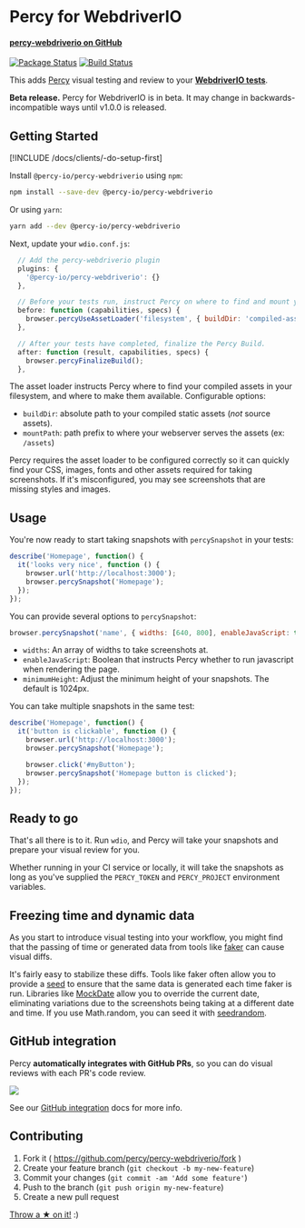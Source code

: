 # Percy for WebdriverIO
#### [percy-webdriverio on GitHub <i class="fa fa-github" aria-hidden="true"></i>](https://github.com/percy/percy-webdriverio)

[![Package Status](https://img.shields.io/npm/v/@percy-io/percy-webdriverio.svg)](https://www.npmjs.com/package/@percy-io/percy-webdriverio)
[![Build Status](https://travis-ci.org/percy/percy-webdriverio.svg?branch=master)](https://travis-ci.org/percy/percy-webdriverio)

This adds [Percy](https://percy.io) visual testing and review to your [**WebdriverIO tests**](http://webdriver.io/).  

<div class="Alert Alert--warning">
  <b>Beta release.</b> Percy for WebdriverIO is in beta. It may change in backwards-incompatible ways until v1.0.0 is released.
</div>

## Getting Started

[!INCLUDE /docs/clients/-do-setup-first]

Install `@percy-io/percy-webdriverio` using `npm`:

```sh
npm install --save-dev @percy-io/percy-webdriverio
```

Or using `yarn`:

```sh
yarn add --dev @percy-io/percy-webdriverio
```

Next, update your `wdio.conf.js`:
```js
  // Add the percy-webdriverio plugin
  plugins: {
    '@percy-io/percy-webdriverio': {}
  },

  // Before your tests run, instruct Percy on where to find and mount your assets.
  before: function (capabilities, specs) {
    browser.percyUseAssetLoader('filesystem', { buildDir: 'compiled-assets-dir', mountPath:'/assets' });
  },

  // After your tests have completed, finalize the Percy Build.
  after: function (result, capabilities, specs) {
    browser.percyFinalizeBuild();
  },
```

The asset loader instructs Percy where to find your compiled assets in your filesystem, and where
to make them available. Configurable options:

* `buildDir`: absolute path to your compiled static assets (_not_ source assets).
* `mountPath`: path prefix to where your webserver serves the assets (ex: `/assets`)

Percy requires the asset loader to be configured correctly so it can quickly find your CSS, images, fonts and other assets required for taking screenshots. If it's misconfigured, you may see screenshots that are missing styles and images.

## Usage

You're now ready to start taking snapshots with `percySnapshot` in your tests:

```js
describe('Homepage', function() {
  it('looks very nice', function () {
    browser.url('http://localhost:3000');
    browser.percySnapshot('Homepage');
  });
});
```

You can provide several options to `percySnapshot`:

```js
browser.percySnapshot('name', { widths: [640, 800], enableJavaScript: true, minimumHeight: 400 });
```
* `widths`: An array of widths to take screenshots at.
* `enableJavaScript`: Boolean that instructs Percy whether to run javascript when rendering the page.
* `minimumHeight`: Adjust the minimum height of your snapshots. The default is 1024px.

You can take multiple snapshots in the same test:

```js
describe('Homepage', function() {
  it('button is clickable', function () {
    browser.url('http://localhost:3000');
    browser.percySnapshot('Homepage');

    browser.click('#myButton');
    browser.percySnapshot('Homepage button is clicked');
  });
});
```


## Ready to go
That's all there is to it.  Run `wdio`, and Percy will take your snapshots and prepare your visual
review for you.

Whether running in your CI service or locally, it will take the snapshots as long as you've supplied the `PERCY_TOKEN` and `PERCY_PROJECT` environment variables.

## Freezing time and dynamic data

As you start to introduce visual testing into your workflow, you might find that the passing of time or generated data from tools like [faker](https://github.com/marak/Faker.js/) can cause visual diffs.

It's fairly easy to stabilize these diffs. Tools like faker often allow you to provide a [seed](https://github.com/marak/Faker.js/#setting-a-randomness-seed) to ensure that the same data is generated each time faker is run. Libraries like [MockDate](https://github.com/boblauer/MockDate) allow you to override the current date, eliminating variations due to the screenshots being taking at a different date and time. If you use Math.random, you can seed it with [seedrandom](https://github.com/davidbau/seedrandom).


## GitHub integration

Percy **automatically integrates with GitHub PRs**, so you can do visual reviews with each PR's code review.

![](https://cloud.githubusercontent.com/assets/75300/13929974/13750b2c-ef5a-11e5-9a87-3ad3b335cc0d.png)

See our [GitHub integration](/docs/integrations/github) docs for more info.


## Contributing

1. Fork it ( https://github.com/percy/percy-webdriverio/fork )
2. Create your feature branch (`git checkout -b my-new-feature`)
3. Commit your changes (`git commit -am 'Add some feature'`)
4. Push to the branch (`git push origin my-new-feature`)
5. Create a new pull request

[Throw a ★ on it!](https://github.com/percy/percy-webdriverio) :)
